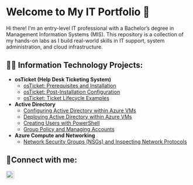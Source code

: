 <h1> Welcome to My IT Portfolio 👋 </h1>

Hi there! I'm an entry-level IT professional with a Bachelor’s degree in Management Information Systems (MIS). This repository is a collection of my hands-on labs as I build real-world skills in IT support, system administration, and cloud infrastructure.

<h2>👨‍💻 Information Technology Projects:</h2>

- <b>osTicket (Help Desk Ticketing System)</b>
  - [osTicket: Prerequisites and Installation](https://github.com/Abdiladif424/osticket-prereqs)
  - [osTicket: Post-Installation Configuration](https://github.com/Abdiladif424/osticket-postinstall)
  - [osTicket: Ticket Lifecycle Examples](https://github.com/Abdiladif424/osticket-lifecycle)
- <b>Active Directory</b>
  - [Configuring Active Directory within Azure VMs](https://github.com/Abdiladif424/Activedirectory-config)
  - [Deploying Active Directory within Azure VMs](https://github.com/Abdiladif424/Activedirectory-deploy) 
  - [Creating Users with PowerShell](https://github.com/Abdiladif424/activedirectory-powershell)
  - [Group Policy and Managing Accounts](https://github.com/Abdiladif424/activedirectory-group-policy)
- <b>Azure Compute and Networking</b>
  - [Network Security Groups (NSGs) and Inspecting Network Protocols](https://github.com/Abdiladif424/network-azure)

<h2>🤳Connect with me:</h2>

[<img align="left" alt="Josh | LinkedIn" width="22px" src="https://cdn.jsdelivr.net/npm/simple-icons@v3/icons/linkedin.svg" />][linkedin]

[linkedin]: https://www.linkedin.com/in/abdiladif-ahmed-260130378/

